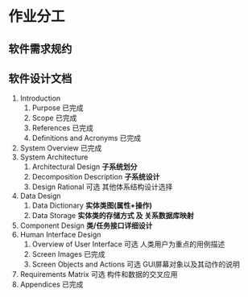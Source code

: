 # 作业分工

## 软件需求规约

## 软件设计文档

1. Introduction
    1. Purpose 已完成
    2. Scope 已完成
    3. References 已完成
    4. Definitions and Acronyms 已完成
2. System Overview 已完成
3. System Architecture 
    1. Architectural Design **子系统划分**
    2. Decomposition Description **子系统设计**
    3. Design Rational 可选 其他体系结构设计选择
4. Data Design
    1. Data Dictionary **实体类图(属性+操作)**
    2. Data Storage **实体类的存储方式 及 关系数据库映射**
5. Component Design **类/任务接口详细设计**
6. Human Interface Design
    1. Overview of User Interface 可选 人类用户为重点的用例描述
    2. Screen Images 已完成
    3. Screen Objects and Actions 可选 GUI屏幕对象以及其动作的说明
7. Requirements Matrix 可选 构件和数据的交叉应用
8. Appendices 已完成
